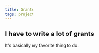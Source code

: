 ```yaml
---
title: Grants
tags: project
---
```


## I have to write a lot of grants

It's basically my favorite thing to do.

